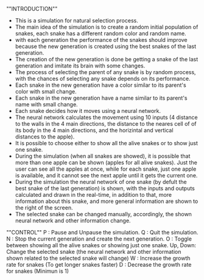 ""INTRODUCTION""

- This is a simulation for natural selection process.
- The main idea of the simulation is to create a random initial population of snakes, each snake has a different random color and random name.
- with each generation the performance of the snakes should improve because the new generation is created using the best snakes of the last generation.
- The creation of the new generation is done be getting a snake of the last generation and imitate its brain with some changes.
- The process of selecting the parent of any snake is by random process, with the chances of selecting any snake depends on its performance.
- Each snake in the new generation have a color similar to its parent's color with small change.
- Each snake in the new generation have a name similar to its parent's name with small change.
- Each snake decides how it moves using a neural network.
- The neural network calculates the movement using 10 inputs (4 distance to the walls in the 4 main directions, the distance to the neares cell of of its body in the 4 main directions, and the horizintal and vertical distances to the apple).
- It is possible to choose either to show all the alive snakes or to show just one snake.
- During the simulation (when all snakes are showed), it is possible that more than one apple can be shown (apples for all alive snakes). Just the user can see all the apples at once, while for each snake, just one apple is available, and it cannot see the next apple until it gets the current one. 
- During the simulation the neural network of one snake (by defult the best snake of the last generation) is shown, with the inputs and outputs calculated and drawn in the real-time, in addition to that, more information about this snake, and more general information are shown to the right of the screen.
- The selected snake can be changed manually, accordingly, the shown neural network and other information change.


""CONTROL""
P	: Pause and Unpause the simulation.
Q	: Quit the simulation.
N	: Stop the current generation and create the next generation.
O	: Toggle between showing all the alive snakes or showing just one snake.
Up, Down: Change the selected snake (the neural network and other information shown related to the 		selected snake will change)
W	: Increase the growth rate for snakes (To get longer snakes faster)
D	: Decrease the growth rate for snakes (Minimun is 1)




